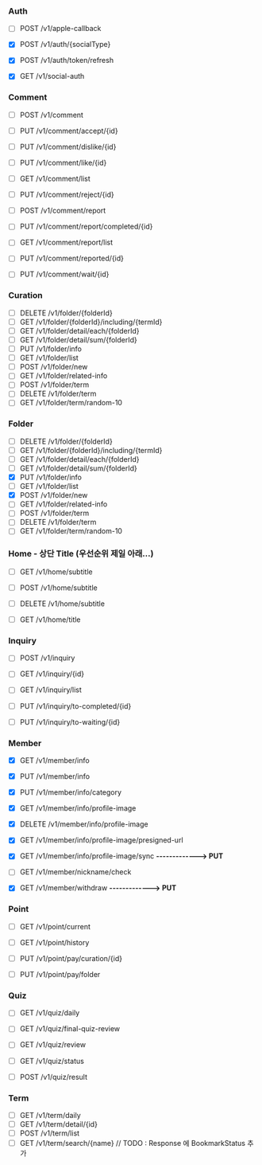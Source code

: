 ### Auth
- [ ] POST /v1/apple-callback
- [x] POST /v1/auth/{socialType}
- [x] POST /v1/auth/token/refresh
- [x] GET /v1/social-auth


### Comment
- [ ] POST /v1/comment
- [ ] PUT /v1/comment/accept/{id}
- [ ] PUT /v1/comment/dislike/{id}
- [ ] PUT /v1/comment/like/{id}
- [ ] GET /v1/comment/list
- [ ] PUT /v1/comment/reject/{id}
- [ ] POST /v1/comment/report
- [ ] PUT /v1/comment/report/completed/{id}
- [ ] GET /v1/comment/report/list
- [ ] PUT /v1/comment/reported/{id}
- [ ] PUT /v1/comment/wait/{id}


### Curation
- [ ] DELETE /v1/folder/{folderId}
- [ ] GET /v1/folder/{folderId}/including/{termId}
- [ ] GET /v1/folder/detail/each/{folderId}
- [ ] GET /v1/folder/detail/sum/{folderId}
- [ ] PUT /v1/folder/info
- [ ] GET /v1/folder/list
- [ ] POST /v1/folder/new
- [ ] GET /v1/folder/related-info
- [ ] POST /v1/folder/term
- [ ] DELETE /v1/folder/term
- [ ] GET /v1/folder/term/random-10

### Folder
- [ ] DELETE /v1/folder/{folderId}
- [ ] GET /v1/folder/{folderId}/including/{termId}
- [ ] GET /v1/folder/detail/each/{folderId}
- [ ] GET /v1/folder/detail/sum/{folderId}
- [x] PUT /v1/folder/info
- [ ] GET /v1/folder/list
- [x] POST /v1/folder/new
- [ ] GET /v1/folder/related-info
- [ ] POST /v1/folder/term
- [ ] DELETE /v1/folder/term
- [ ] GET /v1/folder/term/random-10

### Home - 상단 Title (우선순위 제일 아래...)
- [ ] GET /v1/home/subtitle
- [ ] POST /v1/home/subtitle
- [ ] DELETE /v1/home/subtitle
- [ ] GET /v1/home/title


### Inquiry
- [ ] POST /v1/inquiry
- [ ] GET /v1/inquiry/{id}
- [ ] GET /v1/inquiry/list
- [ ] PUT /v1/inquiry/to-completed/{id}
- [ ] PUT /v1/inquiry/to-waiting/{id}


### Member
- [x] GET /v1/member/info
- [x] PUT /v1/member/info
- [x] PUT /v1/member/info/category
- [x] GET /v1/member/info/profile-image
- [x] DELETE /v1/member/info/profile-image
- [x] GET /v1/member/info/profile-image/presigned-url
- [x] GET /v1/member/info/profile-image/sync  __-------------> PUT__
- [ ] GET /v1/member/nickname/check
- [x] GET /v1/member/withdraw  __-------------> PUT__


### Point
- [ ] GET /v1/point/current
- [ ] GET /v1/point/history
- [ ] PUT /v1/point/pay/curation/{id}
- [ ] PUT /v1/point/pay/folder


### Quiz
- [ ] GET /v1/quiz/daily
- [ ] GET /v1/quiz/final-quiz-review
- [ ] GET /v1/quiz/review
- [ ] GET /v1/quiz/status
- [ ] POST /v1/quiz/result


### Term
- [ ] GET /v1/term/daily
- [ ] GET /v1/term/detail/{id}
- [ ] POST /v1/term/list
- [ ] GET /v1/term/search/{name}  // TODO : Response 에 BookmarkStatus 추가